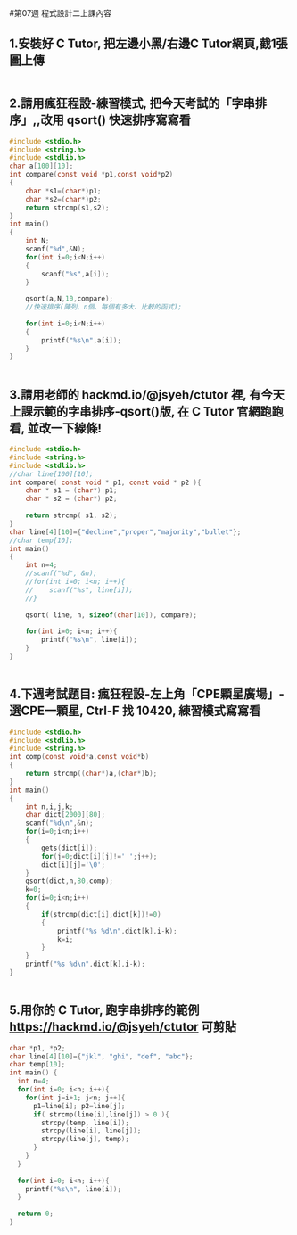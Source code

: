 #第07週 程式設計二上課內容

## 1.安裝好 C Tutor, 把左邊小黑/右邊C Tutor網頁,截1張圖上傳

![]()

## 2.請用瘋狂程設-練習模式, 把今天考試的「字串排序」,,改用 qsort() 快速排序寫寫看

```C
#include <stdio.h>
#include <string.h>
#include <stdlib.h>
char a[100][10];
int compare(const void *p1,const void*p2)
{
	char *s1=(char*)p1;
	char *s2=(char*)p2;
	return strcmp(s1,s2);
}
int main()
{
	int N;
	scanf("%d",&N);
	for(int i=0;i<N;i++)
	{
		scanf("%s",a[i]);
	}
	
	qsort(a,N,10,compare);
	//快速排序(陣列、n個、每個有多大、比較的函式);
	
	for(int i=0;i<N;i++)
	{
		printf("%s\n",a[i]);
	}
}
```
![]()

## 3.請用老師的 hackmd.io/@jsyeh/ctutor 裡, 有今天上課示範的字串排序-qsort()版, 在 C Tutor 官網跑跑看, 並改一下線條!

```C
#include <stdio.h>
#include <string.h>
#include <stdlib.h>
//char line[100][10];
int compare( const void * p1, const void * p2 ){
    char * s1 = (char*) p1;
    char * s2 = (char*) p2;
    
    return strcmp( s1, s2);
}
char line[4][10]={"decline","proper","majority","bullet"};
//char temp[10];
int main()
{
    int n=4;
    //scanf("%d", &n);
    //for(int i=0; i<n; i++){
    //    scanf("%s", line[i]);
    //}
    
    qsort( line, n, sizeof(char[10]), compare);
    
    for(int i=0; i<n; i++){
        printf("%s\n", line[i]);
    }
}
```
![]()

## 4.下週考試題目: 瘋狂程設-左上角「CPE顆星廣場」-選CPE一顆星, Ctrl-F 找 10420, 練習模式寫寫看

```C
#include <stdio.h>
#include <stdlib.h>
#include <string.h>
int comp(const void*a,const void*b)
{
	return strcmp((char*)a,(char*)b);
}
int main()
{
	int n,i,j,k;
	char dict[2000][80];
	scanf("%d\n",&n);
	for(i=0;i<n;i++)
	{
		gets(dict[i]);
		for(j=0;dict[i][j]!=' ';j++);
		dict[i][j]='\0';
	}
	qsort(dict,n,80,comp);
	k=0;
	for(i=0;i<n;i++)
	{
		if(strcmp(dict[i],dict[k])!=0)
		{
			printf("%s %d\n",dict[k],i-k);
			k=i;
		}
	}
	printf("%s %d\n",dict[k],i-k);
}
```

![]()

## 5.用你的 C Tutor, 跑字串排序的範例 https://hackmd.io/@jsyeh/ctutor 可剪貼

```C
char *p1, *p2;
char line[4][10]={"jkl", "ghi", "def", "abc"};
char temp[10];
int main() {
  int n=4;
  for(int i=0; i<n; i++){
    for(int j=i+1; j<n; j++){
      p1=line[i]; p2=line[j];
      if( strcmp(line[i],line[j]) > 0 ){
        strcpy(temp, line[i]);
        strcpy(line[i], line[j]);
        strcpy(line[j], temp);
      }
    }
  }
  
  for(int i=0; i<n; i++){
    printf("%s\n", line[i]);
  }
  
  return 0;
}
```
![]()
